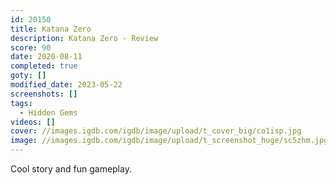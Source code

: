 ```yaml
---
id: 20150
title: Katana Zero
description: Katana Zero - Review
score: 90
date: 2020-08-11
completed: true
goty: []
modified_date: 2023-05-22
screenshots: []
tags:
  - Hidden Gems
videos: []
cover: //images.igdb.com/igdb/image/upload/t_cover_big/co1isp.jpg
image: //images.igdb.com/igdb/image/upload/t_screenshot_huge/sc5zhm.jpg
---
```

Cool story and fun gameplay.